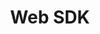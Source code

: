 ---
layout: default
title: Web SDK
parent: Web
grand_parent: SDKs
nav_order: 1
last_modified_date: 5/2/2024
---